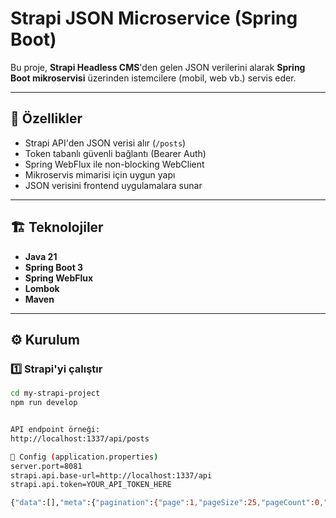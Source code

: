 # Strapi JSON Microservice (Spring Boot)

Bu proje, **Strapi Headless CMS**'den gelen JSON verilerini alarak
**Spring Boot mikroservisi** üzerinden istemcilere (mobil, web vb.) servis eder.

---

## 🚀 Özellikler
- Strapi API'den JSON verisi alır (`/posts`)
- Token tabanlı güvenli bağlantı (Bearer Auth)
- Spring WebFlux ile non-blocking WebClient
- Mikroservis mimarisi için uygun yapı
- JSON verisini frontend uygulamalara sunar

---

## 🏗️ Teknolojiler
- **Java 21**
- **Spring Boot 3**
- **Spring WebFlux**
- **Lombok**
- **Maven**

---

## ⚙️ Kurulum
### 1️⃣ Strapi'yi çalıştır
```bash
cd my-strapi-project
npm run develop


API endpoint örneği:
http://localhost:1337/api/posts

🔑 Config (application.properties)
server.port=8081
strapi.api.base-url=http://localhost:1337/api
strapi.api.token=YOUR_API_TOKEN_HERE

{"data":[],"meta":{"pagination":{"page":1,"pageSize":25,"pageCount":0,"total":0}}}

